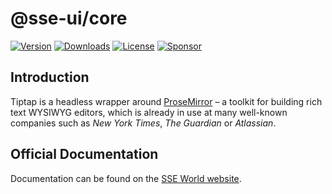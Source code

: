 # @sse-ui/core
[![Version](https://img.shields.io/npm/v/@sse-ui/core.svg?label=version)](https://www.npmjs.com/package/@sse-ui/core)
[![Downloads](https://img.shields.io/npm/dm/@sse-ui/core.svg)](https://npmcharts.com/compare/tiptap?minimal=true)
[![License](https://img.shields.io/npm/l/@sse-ui/core.svg)](https://www.npmjs.com/package/@sse-ui/core)
[![Sponsor](https://img.shields.io/static/v1?label=Sponsor&message=%E2%9D%A4&logo=GitHub)](https://github.com/sponsors/ueberdosis)

## Introduction
Tiptap is a headless wrapper around [ProseMirror](https://ProseMirror.net) – a toolkit for building rich text WYSIWYG editors, which is already in use at many well-known companies such as *New York Times*, *The Guardian* or *Atlassian*.

## Official Documentation
Documentation can be found on the [SSE World website](https://sseworld.github.io/blog-editor).

<!-- ## License -->
<!-- Tiptap is open sourced software licensed under the [MIT license](https://github.com/ueberdosis/tiptap/blob/main/LICENSE.md). -->
